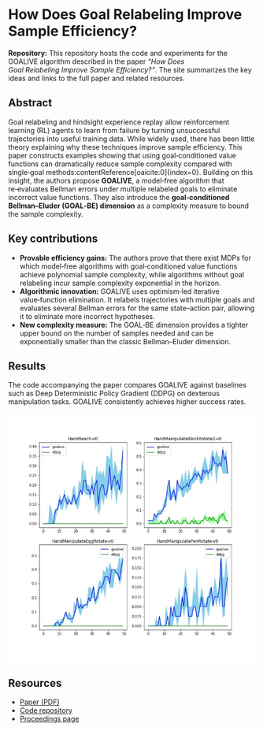 # How Does Goal Relabeling Improve Sample Efficiency?

**Repository:** This repository hosts the code and experiments for the GOALIVE algorithm described in the paper _“How Does Goal Relabeling Improve Sample Efficiency?”_. The site summarizes the key ideas and links to the full paper and related resources.

## Abstract

Goal relabeling and hindsight experience replay allow reinforcement learning (RL) agents to learn from failure by turning unsuccessful trajectories into useful training data. While widely used, there has been little theory explaining why these techniques improve sample efficiency. This paper constructs examples showing that using goal‑conditioned value functions can dramatically reduce sample complexity compared with single‑goal methods:contentReference[oaicite:0]{index=0}. Building on this insight, the authors propose **GOALIVE**, a model‑free algorithm that re‑evaluates Bellman errors under multiple relabeled goals to eliminate incorrect value functions. They also introduce the **goal‑conditioned Bellman–Eluder (GOAL‑BE) dimension** as a complexity measure to bound the sample complexity.

## Key contributions

- **Provable efficiency gains:** The authors prove that there exist MDPs for which model‑free algorithms with goal‑conditioned value functions achieve polynomial sample complexity, while algorithms without goal relabeling incur sample complexity exponential in the horizon.
- **Algorithmic innovation:** GOALIVE uses optimism‑led iterative value‑function elimination. It relabels trajectories with multiple goals and evaluates several Bellman errors for the same state–action pair, allowing it to eliminate more incorrect hypotheses.
- **New complexity measure:** The GOAL‑BE dimension provides a tighter upper bound on the number of samples needed and can be exponentially smaller than the classic Bellman–Eluder dimension.

## Results

The code accompanying the paper compares GOALIVE against baselines such as Deep Deterministic Policy Gradient (DDPG) on dexterous manipulation tasks. GOALIVE consistently achieves higher success rates.

![GOALIVE vs DDPG](results.jpg)

## Resources

- [Paper (PDF)](https://raw.githubusercontent.com/mlresearch/v235/main/assets/zheng24a/zheng24a.pdf)
- [Code repository](https://github.com/SiruiZheng/GOALIVE)
- [Proceedings page](https://proceedings.mlr.press/v235/zheng24a.html)
